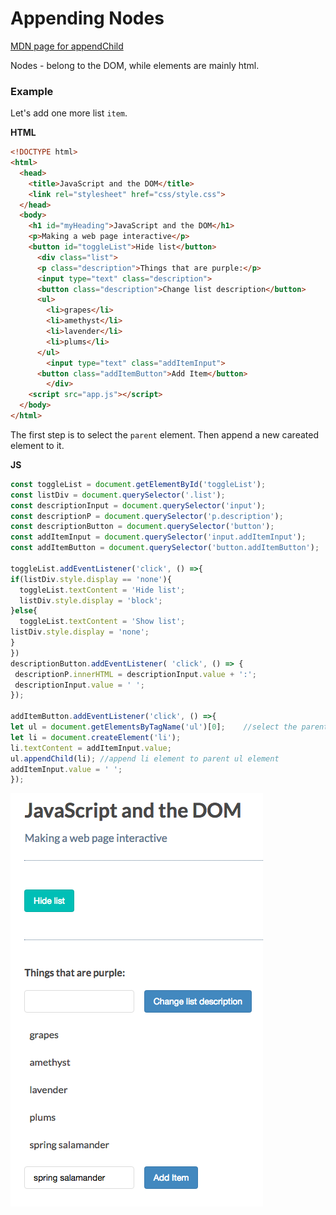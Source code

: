 # Appending Nodes

[MDN page for appendChild](https://developer.mozilla.org/en-US/docs/Web/API/Node/appendChild)

Nodes - belong to the DOM, while elements are mainly html.

### Example

Let's add one more list `item`.

**HTML**
```html
<!DOCTYPE html>
<html>
  <head>
    <title>JavaScript and the DOM</title>
    <link rel="stylesheet" href="css/style.css">
  </head>
  <body>
    <h1 id="myHeading">JavaScript and the DOM</h1>
    <p>Making a web page interactive</p> 
    <button id="toggleList">Hide list</button>
      <div class="list">
      <p class="description">Things that are purple:</p>
      <input type="text" class="description"> 
      <button class="description">Change list description</button>
      <ul>
        <li>grapes</li>
        <li>amethyst</li>
        <li>lavender</li>
        <li>plums</li>
      </ul>
        <input type="text" class="addItemInput"> 
      <button class="addItemButton">Add Item</button>
        </div>
    <script src="app.js"></script>
  </body>
</html>
```
The first step is to select the `parent` element. Then append a new careated element to it. 

**JS**
```js
const toggleList = document.getElementById('toggleList');
const listDiv = document.querySelector('.list');
const descriptionInput = document.querySelector('input');
const descriptionP = document.querySelector('p.description');
const descriptionButton = document.querySelector('button');
const addItemInput = document.querySelector('input.addItemInput');
const addItemButton = document.querySelector('button.addItemButton');

toggleList.addEventListener('click', () =>{
if(listDiv.style.display == 'none'){
  toggleList.textContent = 'Hide list';
  listDiv.style.display = 'block';
}else{
  toggleList.textContent = 'Show list';
listDiv.style.display = 'none';
}
})
descriptionButton.addEventListener( 'click', () => {
 descriptionP.innerHTML = descriptionInput.value + ':';   
 descriptionInput.value = ' ';                   
});

addItemButton.addEventListener('click', () =>{
let ul = document.getElementsByTagName('ul')[0];    //select the parent element                            
let li = document.createElement('li'); 
li.textContent = addItemInput.value;
ul.appendChild(li); //append li element to parent ul element
addItemInput.value = ' ';
});
```
![append-element](../append-element.png)

